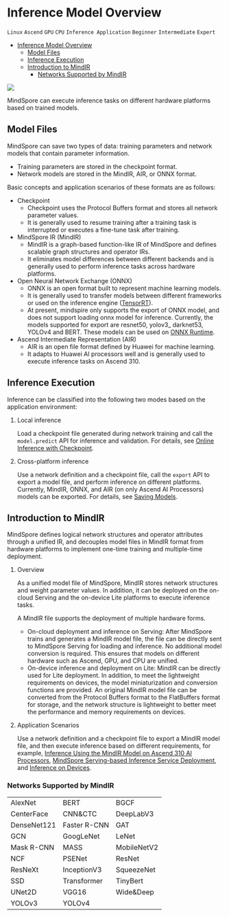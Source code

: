 # Inference Model Overview

`Linux` `Ascend` `GPU` `CPU` `Inference Application` `Beginner` `Intermediate` `Expert`

<!-- TOC -->

- [Inference Model Overview](#inference-model-overview)
    - [Model Files](#model-files)
    - [Inference Execution](#inference-execution)
    - [Introduction to MindIR](#introduction-to-mindir)
        - [Networks Supported by MindIR](#networks-supported-by-mindir)

<!-- /TOC -->

<a href="https://gitee.com/mindspore/docs/blob/master/docs/mindspore/programming_guide/source_en/multi_platform_inference.md" target="_blank"><img src="https://gitee.com/mindspore/docs/raw/master/resource/_static/logo_source.png"></a>

MindSpore can execute inference tasks on different hardware platforms based on trained models.

## Model Files

MindSpore can save two types of data: training parameters and network models that contain parameter information.

- Training parameters are stored in the checkpoint format.
- Network models are stored in the MindIR, AIR, or ONNX format.

Basic concepts and application scenarios of these formats are as follows:

- Checkpoint
    - Checkpoint uses the Protocol Buffers format and stores all network parameter values.
    - It is generally used to resume training after a training task is interrupted or executes a fine-tune task after training.
- MindSpore IR (MindIR)
    - MindIR is a graph-based function-like IR of MindSpore and defines scalable graph structures and operator IRs.
    - It eliminates model differences between different backends and is generally used to perform inference tasks across hardware platforms.
- Open Neural Network Exchange (ONNX)
    - ONNX is an open format built to represent machine learning models.
    - It is generally used to transfer models between different frameworks or used on the inference engine ([TensorRT](https://docs.nvidia.com/deeplearning/tensorrt/api/python_api/index.html)).
    - At present, mindspire only supports the export of ONNX model, and does not support loading onnx model for inference. Currently, the models supported for export are resnet50, yolov3_ darknet53, YOLOv4 and BERT. These models can be used on [ONNX Runtime](https://onnxruntime.ai/).
- Ascend Intermediate Representation (AIR)
    - AIR is an open file format defined by Huawei for machine learning.
    - It adapts to Huawei AI processors well and is generally used to execute inference tasks on Ascend 310.

## Inference Execution

Inference can be classified into the following two modes based on the application environment:

1. Local inference

    Load a checkpoint file generated during network training and call the `model.predict` API for inference and validation. For details, see [Online Inference with Checkpoint](https://www.mindspore.cn/docs/programming_guide/en/master/online_inference.html).

2. Cross-platform inference

    Use a network definition and a checkpoint file, call the `export` API to export a model file, and perform inference on different platforms. Currently, MindIR, ONNX, and AIR (on only Ascend AI Processors) models can be exported. For details, see [Saving Models](https://www.mindspore.cn/docs/programming_guide/en/master/save_model.html).

## Introduction to MindIR

MindSpore defines logical network structures and operator attributes through a unified IR, and decouples model files in MindIR format from hardware platforms to implement one-time training and multiple-time deployment.

1. Overview

    As a unified model file of MindSpore, MindIR stores network structures and weight parameter values. In addition, it can be deployed on the on-cloud Serving and the on-device Lite platforms to execute inference tasks.

    A MindIR file supports the deployment of multiple hardware forms.

    - On-cloud deployment and inference on Serving: After MindSpore trains and generates a MindIR model file, the file can be directly sent to MindSpore Serving for loading and inference. No additional model conversion is required. This ensures that models on different hardware such as Ascend, GPU, and CPU are unified.
    - On-device inference and deployment on Lite: MindIR can be directly used for Lite deployment. In addition, to meet the lightweight requirements on devices, the model miniaturization and conversion functions are provided. An original MindIR model file can be converted from the Protocol Buffers format to the FlatBuffers format for storage, and the network structure is lightweight to better meet the performance and memory requirements on devices.

2. Application Scenarios

    Use a network definition and a checkpoint file to export a MindIR model file, and then execute inference based on different requirements, for example, [Inference Using the MindIR Model on Ascend 310 AI Processors](https://www.mindspore.cn/docs/programming_guide/en/master/multi_platform_inference_ascend_310_mindir.html), [MindSpore Serving-based Inference Service Deployment](https://www.mindspore.cn/serving/docs/en/master/serving_example.html), and [Inference on Devices](https://www.mindspore.cn/lite/docs/en/master/index.html).

### Networks Supported by MindIR

<table class="docutils">
<tr>
  <td>AlexNet</td>
  <td>BERT</td>
  <td>BGCF</td>
</tr>
<tr>
  <td>CenterFace</td>
  <td>CNN&CTC</td>
  <td>DeepLabV3</td>
</tr>
<tr>
  <td>DenseNet121</td>
  <td>Faster R-CNN</td>
  <td>GAT</td>
</tr>
<tr>
  <td>GCN</td>
  <td>GoogLeNet</td>
  <td>LeNet</td>
</tr>
<tr>
  <td>Mask R-CNN</td>
  <td>MASS</td>
  <td>MobileNetV2</td>
</tr>
<tr>
  <td>NCF</td>
  <td>PSENet</td>
  <td>ResNet</td>
</tr>
<tr>
  <td>ResNeXt</td>
  <td>InceptionV3</td>
  <td>SqueezeNet</td>
</tr>
<tr>
  <td>SSD</td>
  <td>Transformer</td>
  <td>TinyBert</td>
</tr>
<tr>
  <td>UNet2D</td>
  <td>VGG16</td>
  <td>Wide&Deep</td>
</tr>
<tr>
  <td>YOLOv3</td>
  <td>YOLOv4</td>
  <td></td>
</tr>
</table>
